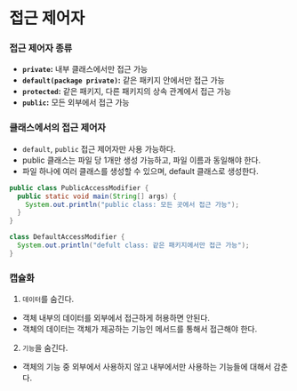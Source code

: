 # 접근 제어자

### 접근 제어자 종류
- **`private`:** 내부 클래스에서만 접근 가능
- **`default(package private)`:** 같은 패키지 안에서만 접근 가능
- **`protected`:** 같은 패키지, 다른 패키지의 상속 관계에서 접근 가능
- **`public`:** 모든 외부에서 접근 가능


### 클래스에서의 접근 제어자
- `default`, `public` 접근 제어자만 사용 가능하다.
- public 클래스는 파일 당 1개만 생성 가능하고, 파일 이름과 동일해야 한다.
- 파일 하나에 여러 클래스를 생성할 수 있으며, default 클래스로 생성한다.

```java
public class PublicAccessModifier {
  public static void main(String[] args) {
    System.out.println("public class: 모든 곳에서 접근 가능");
  }
}

class DefaultAccessModifier {
  System.out.println("defult class: 같은 패키지에서만 접근 가능");
}
```


### 캡슐화
1. `데이터`를 숨긴다.
  - 객체 내부의 데이터를 외부에서 접근하게 허용하면 안된다.
  - 객체의 데이터는 객체가 제공하는 기능인 메서드를 통해서 접근해야 한다.
2. `기능`을 숨긴다.
  - 객체의 기능 중 외부에서 사용하지 않고 내부에서만 사용하는 기능들에 대해서 감춘다.
